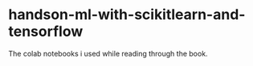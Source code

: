 # handson-ml-with-scikitlearn-and-tensorflow
The colab notebooks i used while reading through the book.
